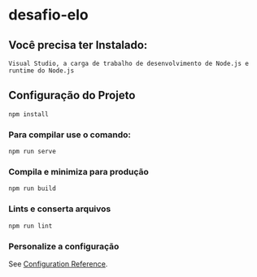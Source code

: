 # desafio-elo


## Você precisa ter Instalado: 
```
Visual Studio, a carga de trabalho de desenvolvimento de Node.js e runtime do Node.js
```

## Configuração do Projeto
```
npm install
```

### Para compilar use o comando:
```
npm run serve
```

### Compila e minimiza para produção
```
npm run build
```

### Lints e conserta arquivos
```
npm run lint
```

### Personalize a configuração
See [Configuration Reference](https://cli.vuejs.org/config/).
